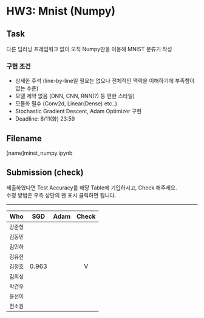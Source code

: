 # HW3: Mnist (Numpy)
## Task
다른 딥러닝 프레임워크 없이 오직 Numpy만을 이용해 MNIST 분류기 작성
### 구현 조건
- 상세한 주석 (line-by-line일 필요는 없으나 전체적인 맥락을 이해하기에 부족함이 없는 수준)
- 모델 제약 없음 (DNN, CNN, RNN(?) 등 편한 스타일)
- 모듈화 필수 (Conv2d, Linear(Dense) etc..)
- Stochastic Gradient Descent, Adam Optimizer 구현
- Deadline: 8/11(화) 23:59
## Filename
[name]minst_numpy.ipynb

## Submission (check)
제출하였다면 Test Accuracy를 해당 Table에 기입하시고, Check 해주세요.  
수정 방법은 우측 상단의 펜 표시 클릭하면 됩니다. 

---
| Who | SGD | Adam | Check |
|---|:---:|:---:|:---:|
| `강준형` |  |  |  |
| `김동민` |  |  |  |
| `김민하` |  |  |  |
| `김유현` |  |  |  |
| `김정호` | 0.963 |  | V |
| `김희성` |  |  |  |
| `박건우` |  |  |  |
| `윤선이` |  |  |  |
| `전소원` |  |  |  |
